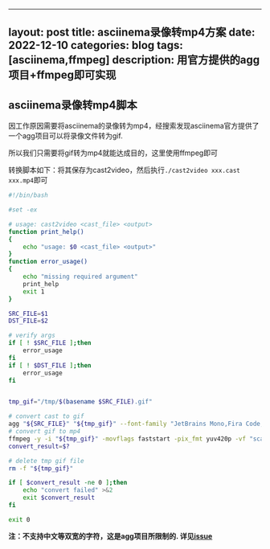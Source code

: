 
---
layout: post
title: asciinema录像转mp4方案
date: 2022-12-10
categories: blog
tags: [asciinema,ffmpeg]
description: 用官方提供的agg项目+ffmpeg即可实现
---

## asciinema录像转mp4脚本

因工作原因需要将asciinema的录像转为mp4，经搜索发现asciinema官方提供了一个agg项目可以将录像文件转为gif.

所以我们只需要将gif转为mp4就能达成目的，这里使用ffmpeg即可

转换脚本如下：将其保存为cast2video，然后执行`./cast2video xxx.cast xxx.mp4`即可

```bash
#!/bin/bash

#set -ex

# usage: cast2video <cast_file> <output>
function print_help()
{
	echo "usage: $0 <cast_file> <output>"
}
function error_usage()
{
	echo "missing required argument"
	print_help 
	exit 1 
}

SRC_FILE=$1
DST_FILE=$2

# verify args 
if [ ! $SRC_FILE ];then 
	error_usage 
fi
if [ ! $DST_FILE ];then 
	error_usage
fi 


tmp_gif="/tmp/$(basename $SRC_FILE).gif"

# convert cast to gif 
agg "${SRC_FILE}" "${tmp_gif}" --font-family "JetBrains Mono,Fira Code,SF Mono,Menlo,Consolas,DejaVu Sans Mono,Liberation Mono,FreeMono"
# convert gif to mp4 
ffmpeg -y -i "${tmp_gif}" -movflags faststart -pix_fmt yuv420p -vf "scale=trunc(iw*1.4/2)*2:trunc(ih*1.4/2)*2" "${DST_FILE}"
convert_result=$?

# delete tmp gif file 
rm -f "${tmp_gif}"

if [ $convert_result -ne 0 ];then 
	echo "convert failed" >&2
	exit $convert_result
fi

exit 0 
```

**注：不支持中文等双宽的字符，这是agg项目所限制的. 详见[issue](https://github.com/asciinema/agg/issues/10)**